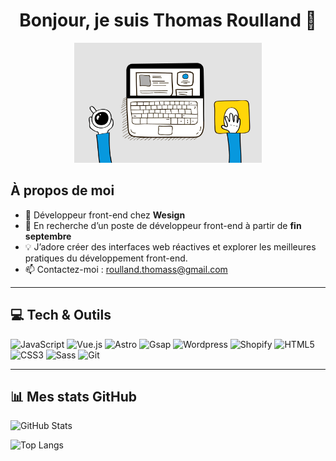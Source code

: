 <!-- README.md pour Thomas Roulland -->
<div align="center">
  <h1>Bonjour, je suis Thomas Roulland 👋</h1>
</div>

<p align="center">
  <img src="./giphy.gif" alt="GIF de bienvenue" width="300"/>
</p>

## À propos de moi
- 🔭 Développeur front-end chez **Wesign**  
- 💼 En recherche d’un poste de développeur front-end à partir de **fin septembre**  
- 💡 J’adore créer des interfaces web réactives et explorer les meilleures pratiques du développement front-end.  
- 📫 Contactez-moi : [roulland.thomass@gmail.com](mailto:roulland.thomass@gmail.com)

---

## 💻 Tech & Outils
<p align="left">
  <img alt="JavaScript" src="https://cdn.simpleicons.org/javascript" width="40" height="40"/>
  <img alt="Vue.js"       src="https://cdn.simpleicons.org/vue.js" width="40" height="40"/>
   <img alt="Astro"         src="https://cdn.simpleicons.org/astro" width="40" height="40"/>
  <img alt="Gsap"         src="https://cdn.simpleicons.org/greensock" width="40" height="40"/>
   <img alt="Wordpress"         src="https://cdn.simpleicons.org/wordpress" width="40" height="40"/>
   <img alt="Shopify"         src="https://cdn.simpleicons.org/shopify" width="40" height="40"/>
  <img alt="HTML5"       src="https://cdn.simpleicons.org/html5" width="40" height="40"/>
  <img alt="CSS3"        src="https://cdn.simpleicons.org/css3" width="40" height="40"/>
  <img alt="Sass"        src="https://cdn.simpleicons.org/sass" width="40" height="40"/>
  <img alt="Git"         src="https://cdn.simpleicons.org/git" width="40" height="40"/>
 
</p>

---

## 📊 Mes stats GitHub

<p align="left">
  <img alt="GitHub Stats" src="https://github-readme-stats.vercel.app/api?username=troullandwesign&show_icons=true&theme=dark" />
</p>
<p align="left">
  <img alt="Top Langs"     src="https://github-readme-stats.vercel.app/api/top-langs/?username=troullandwesign&layout=compact&theme=dark" />
</p>
